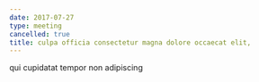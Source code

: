 ```yaml
---
date: 2017-07-27
type: meeting
cancelled: true
title: culpa officia consectetur magna dolore occaecat elit,
---
```

qui cupidatat tempor non adipiscing
